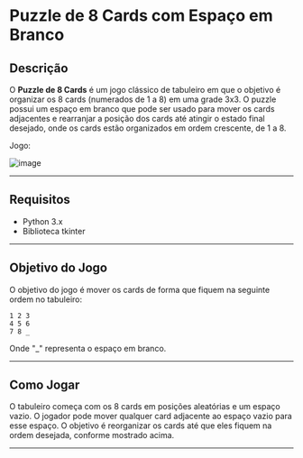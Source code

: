 # **Puzzle de 8 Cards com Espaço em Branco**

## Descrição
O **Puzzle de 8 Cards** é um jogo clássico de tabuleiro em que o objetivo é organizar os 8 cards (numerados de 1 a 8) em uma grade 3x3. O puzzle possui um espaço em branco que pode ser usado para mover os cards adjacentes e rearranjar a posição dos cards até atingir o estado final desejado, onde os cards estão organizados em ordem crescente, de 1 a 8.

Jogo:

![image](https://github.com/user-attachments/assets/fef45f32-6d28-4cfe-b071-d51177b81b96)


<hr>

## Requisitos
- Python 3.x
- Biblioteca tkinter

<hr>

## Objetivo do Jogo
O objetivo do jogo é mover os cards de forma que fiquem na seguinte ordem no tabuleiro:

```
1 2 3
4 5 6
7 8 _
```
Onde "_" representa o espaço em branco.

<hr>

## Como Jogar
O tabuleiro começa com os 8 cards em posições aleatórias e um espaço vazio.
O jogador pode mover qualquer card adjacente ao espaço vazio para esse espaço.
O objetivo é reorganizar os cards até que eles fiquem na ordem desejada, conforme mostrado acima.

<hr>

